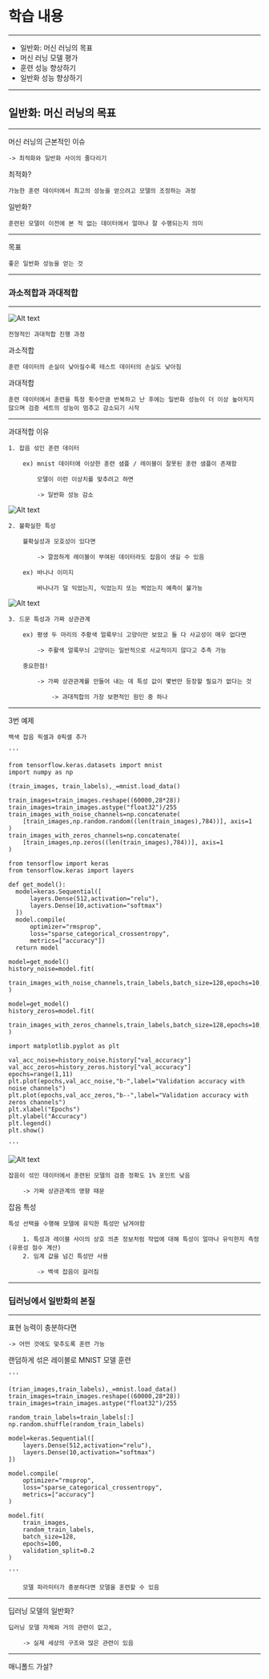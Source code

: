 # 학습 내용

---

- 일반화: 머신 러닝의 목표
- 머신 러닝 모델 평가
- 훈련 성능 향상하기
- 일반화 성능 향상하기

---

## 일반화: 머신 러닝의 목표

---

머신 러닝의 근본적인 이슈

	-> 최적화와 일반화 사이의 줄다리기

최적화?

	가능한 훈련 데이터에서 최고의 성능을 얻으려고 모델의 조정하는 과정

일반화?

	훈련된 모델이 이전에 본 적 없는 데이터에서 얼마나 잘 수행되는지 의미

---

목표

	좋은 일반화 성능을 얻는 것

---

### 과소적합과 과대적합

---

![Alt text](https://img1.daumcdn.net/thumb/R1280x0/?scode=mtistory2&fname=https%3A%2F%2Fblog.kakaocdn.net%2Fdn%2FmSvgt%2Fbtsn7vP4wi1%2FIUjWtkeATfqLYqBPUvQ1ck%2Fimg.png)

	전형적인 과대적합 진행 과정

과소적합

	훈련 데이터의 손실이 낮아질수록 테스트 데이터의 손실도 낮아짐

과대적합

	훈련 데이터에서 훈련을 특정 횟수만큼 반복하고 난 후에는 일반화 성능이 더 이상 높아지지 않으며 검증 세트의 성능이 멈추고 감소되기 시작

---

과대적합 이유

	1. 잡음 섞인 훈련 데이터
	
		ex) mnist 데이터에 이상한 훈련 샘플 / 레이블이 잘못된 훈련 샘플이 존재함

		    모델이 이런 이상치를 맞추려고 하면 

			-> 일반화 성능 감소

![Alt text](https://img1.daumcdn.net/thumb/R1280x0/?scode=mtistory2&fname=https%3A%2F%2Fblog.kakaocdn.net%2Fdn%2FbmqAly%2Fbtsn26wzOBJ%2F9QhJd4GFaSh22g5QOzxOQ1%2Fimg.png)

	2. 불확실한 특성

		불확실성과 모호성이 있다면

			-> 깔끔하게 레이블이 부여된 데이터라도 잡음이 생길 수 있음

		ex) 바나나 이미지 

			바나나가 덜 익었는지, 익었는지 또는 썩었는지 예측이 불가능

![Alt text](https://img1.daumcdn.net/thumb/R1280x0/?scode=mtistory2&fname=https%3A%2F%2Fblog.kakaocdn.net%2Fdn%2Fcm0b9z%2Fbtsn3kaA091%2FcK1lnWNtgITLdfOTzszG4K%2Fimg.png)

	3. 드문 특성과 가짜 상관관계

		ex) 평생 두 마리의 주황색 얼룩무늬 고양이만 보았고 둘 다 사교성이 매우 없다면

			-> 주활색 얼룩무늬 고양이는 일반적으로 사교적이지 않다고 추측 가능

		중요한점!

			-> 가짜 상관관계를 만들어 내는 데 특성 값이 몇번만 등장할 필요가 없다는 것

				-> 과대적합의 가장 보편적인 원인 중 하나

---

3번 예제

	백색 잡음 픽셀과 0픽셀 추가

	'''
	
	from tensorflow.keras.datasets import mnist
	import numpy as np

	(train_images, train_labels),_=mnist.load_data()

	train_images=train_images.reshape((60000,28*28))
	train_images=train_images.astype("float32")/255
	train_images_with_noise_channels=np.concatenate(
	    [train_images,np.random.random((len(train_images),784))], axis=1
	)
	train_images_with_zeros_channels=np.concatenate(
	    [train_images,np.zeros((len(train_images),784))], axis=1
	)

	from tensorflow import keras
	from tensorflow.keras import layers

	def get_model():
	  model=keras.Sequential([
	      layers.Dense(512,activation="relu"),
	      layers.Dense(10,activation="softmax")
	  ])
	  model.compile(
	      optimizer="rmsprop",
	      loss="sparse_categorical_crossentropy",
	      metrics=["accuracy"])
	  return model

	model=get_model()
	history_noise=model.fit(
	    train_images_with_noise_channels,train_labels,batch_size=128,epochs=10,validation_split=0.2
	)

	model=get_model()
	history_zeros=model.fit(
	    train_images_with_zeros_channels,train_labels,batch_size=128,epochs=10,validation_split=0.2
	)

	import matplotlib.pyplot as plt

	val_acc_noise=history_noise.history["val_accuracy"]
	val_acc_zeros=history_zeros.history["val_accuracy"]
	epochs=range(1,11)
	plt.plot(epochs,val_acc_noise,"b-",label="Validation accuracy with noise channels")
	plt.plot(epochs,val_acc_zeros,"b--",label="Validation accuracy with zeros channels")
	plt.xlabel("Epochs")
	plt.ylabel("Accuracy")
	plt.legend()
	plt.show()

	'''

![Alt text](./a.png)

	잡음이 섞인 데이터에서 훈련된 모델의 검증 정확도 1% 포인트 낮음

		-> 가짜 상관관계의 영향 때문

잡음 특성

	특성 선택을 수행해 모델에 유익한 특성만 남겨야함

		1. 특성과 레이블 사이의 상호 의존 정보처럼 작업에 대해 특성이 얼마나 유익한지 측정(유용성 점수 계산)
		2. 임계 값을 넘긴 특성만 사용

			-> 백색 잡음이 걸러짐

---

### 딥러닝에서 일반화의 본질

---

표현 능력이 충분하다면

	-> 어떤 것에도 맞추도록 훈련 가능


랜덤하게 섞은 레이블로 MNIST 모델 훈련

	'''

	(trian_images,train_labels),_=mnist.load_data()
	train_images=train_images.reshape((60000,28*28))
	train_images=train_images.astype("float32")/255

	random_train_labels=train_labels[:]
	np.random.shuffle(random_train_labels)

	model=keras.Sequential([
	    layers.Dense(512,activation="relu"),
	    layers.Dense(10,activation="softmax")
	])

	model.compile(
	    optimizer="rmsprop",
	    loss="sparse_categorical_crossentropy",
	    metrics=["accuracy"]
	)

	model.fit(
	    train_images,
	    random_train_labels,
	    batch_size=128,
	    epochs=100,
	    validation_split=0.2
	)

	'''

		모델 파라미터가 충분하다면 모델을 훈련할 수 있음

---

딥러닝 모델의 일반화?

	딥러닝 모델 자체와 거의 관련이 없고,

		-> 실제 세상의 구조와 많은 관련이 있음

---

매니폴드 가설?


